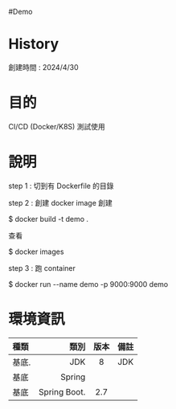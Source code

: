 #Demo

# History

創建時間 : 2024/4/30


# 目的

CI/CD (Docker/K8S) 測試使用


# 說明

step 1 : 切到有 Dockerfile 的目錄


step 2 :  創建 docker image
 創建
 
 $ docker build -t demo .
 
 查看
 
 $ docker images 
 
step 3 : 跑 container 

$ docker run --name demo -p 9000:9000 demo
 
# 環境資訊
 



| 種類 | 類別 | 版本 | 備註|
| :------| --------------: | :---------: |:-----------------------: |
| 基底.     | JDK                     | 8               | JDK    |
| 基底 | Spring        |         |                         |
| 基底 | Spring Boot.  | 2.7   |                         |

